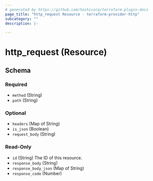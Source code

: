 ```yaml
---
# generated by https://github.com/hashicorp/terraform-plugin-docs
page_title: "http_request Resource - terraform-provider-http"
subcategory: ""
description: |-
  
---
```


# http_request (Resource)





<!-- schema generated by tfplugindocs -->
## Schema

### Required

- `method` (String)
- `path` (String)

### Optional

- `headers` (Map of String)
- `is_json` (Boolean)
- `request_body` (String)

### Read-Only

- `id` (String) The ID of this resource.
- `response_body` (String)
- `response_body_json` (Map of String)
- `response_code` (Number)

